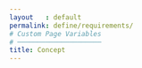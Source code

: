 ```yaml
---
layout   : default
permalink: define/requirements/
# Custom Page Variables
# ─────────────────────
title: Concept
---
```

